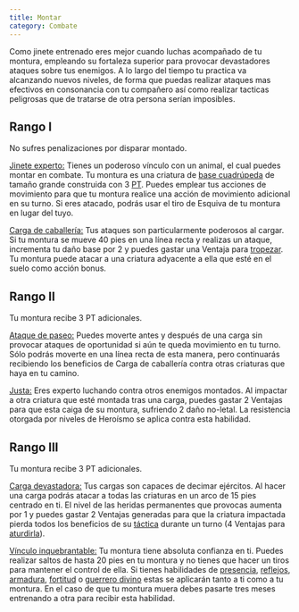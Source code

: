 ```yaml
---
title: Montar
category: Combate
---
```


Como jinete entrenado eres mejor cuando luchas acompañado de tu montura, empleando su fortaleza superior para provocar devastadores ataques sobre tus enemigos. A lo largo del tiempo tu practica va alcanzando nuevos niveles, de forma que puedas realizar ataques mas efectivos en consonancia con tu compañero así como realizar tacticas peligrosas que de tratarse de otra persona serían imposibles.

## Rango I

No sufres penalizaciones por disparar montado.

<u>Jinete experto:</u> Tienes un poderoso vínculo con un animal, el cual puedes montar en combate. Tu montura es una criatura de [base cuadrúpeda](https://raldamain.com/rules/Reglas%20adicionales/crear%20criaturas.html#formas-base) de tamaño grande construida con 3 [PT](https://raldamain.com/rules/Reglas%20adicionales/crear%20criaturas.html#puntos-de-transformaci%C3%B3n). Puedes emplear tus acciones de movimiento para que tu montura realice una acción de movimiento adicional en su turno. Si eres atacado, podrás usar el tiro de Esquiva de tu montura en lugar del tuyo.

<u>Carga de caballería:</u> Tus ataques son particularmente poderosos al cargar. Si tu montura se mueve 40 pies en una línea recta y realizas un ataque, incrementa tu daño base por 2 y puedes gastar una Ventaja para [tropezar](https://raldamain.com/rules/Reglas%20principales/Efectos%20de%20estado.html#tropezada). Tu montura puede atacar a una criatura adyacente a ella que esté en el suelo como acción bonus. 

## Rango II

Tu montura recibe 3 PT adicionales.

<u>Ataque de paseo:</u> Puedes moverte antes y después de una carga sin provocar ataques de oportunidad si aún te queda movimiento en tu turno. Sólo podrás moverte en una línea recta de esta manera, pero continuarás recibiendo los beneficios de Carga de caballería contra otras criaturas que haya en tu camino.

<u>Justa:</u> Eres experto luchando contra otros enemigos montados. Al impactar a otra criatura que esté montada tras una carga, puedes gastar 2 Ventajas para que esta caiga de su montura, sufriendo 2 daño no-letal. La resistencia otorgada por niveles de Heroísmo se aplica contra esta habilidad.

## Rango III

Tu montura recibe 3 PT adicionales.

<u>Carga devastadora:</u> Tus cargas son capaces de decimar ejércitos. Al hacer una carga podrás atacar a todas las criaturas en un arco de 15 pies centrado en ti. El nivel de las heridas permanentes que provocas aumenta por 1 y puedes gastar 2 Ventajas generadas para que la criatura impactada pierda todos los beneficios de su [táctica](https://raldamain.com/rules/Reglas%20adicionales/tacticas%20de%20combate.html) durante un turno (4 Ventajas para [aturdirla](https://raldamain.com/rules/Reglas%20principales/Efectos%20de%20estado.html#aturdida)).  

<u>Vínculo inquebrantable:</u> Tu montura tiene absoluta confianza en ti. Puedes realizar saltos de hasta 20 pies en tu montura y no tienes que hacer un tiros para mantener el control de ella. Si tienes habilidades de [presencia](https://raldamain.com/rules/Rangos/Social/presencia.html), [reflejos](https://raldamain.com/rules/Rangos/Combate/reflejos.html), [armadura](https://raldamain.com/rules/Rangos/Combate/armaduras.html), [fortitud](https://raldamain.com/rules/Rangos/Combate/fortitud.html) o [guerrero divino](https://raldamain.com/rules/Rangos/Religi%C3%B3n/guerrero%20divino.html) estas se aplicarán tanto a ti como a tu montura. En el caso de que tu montura muera debes pasarte tres meses entrenando a otra para recibir esta habilidad.

